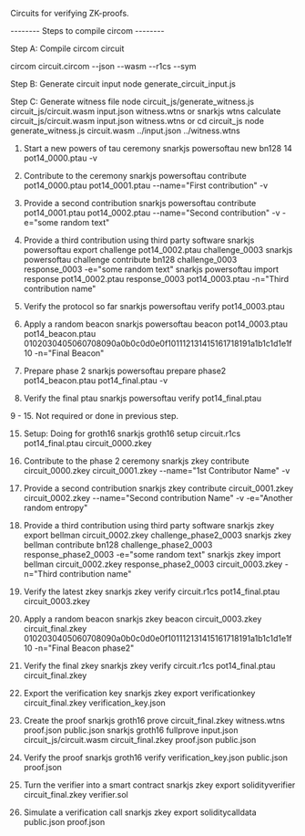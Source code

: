 Circuits for verifying ZK-proofs.

-------- Steps to compile circom --------

Step A: Compile circom circuit

circom circuit.circom --json --wasm --r1cs --sym

Step B: Generate circuit input
node generate_circuit_input.js

Step C: Generate witness file
node circuit_js/generate_witness.js circuit_js/circuit.wasm input.json witness.wtns
or
snarkjs wtns calculate circuit_js/circuit.wasm input.json witness.wtns
or 
cd circuit_js
node generate_witness.js circuit.wasm ../input.json ../witness.wtns

1. Start a new powers of tau ceremony
snarkjs powersoftau new bn128 14 pot14_0000.ptau -v

2. Contribute to the ceremony
snarkjs powersoftau contribute pot14_0000.ptau pot14_0001.ptau --name="First contribution" -v

3. Provide a second contribution
snarkjs powersoftau contribute pot14_0001.ptau pot14_0002.ptau --name="Second contribution" -v -e="some random text"

4. Provide a third contribution using third party software
snarkjs powersoftau export challenge pot14_0002.ptau challenge_0003
snarkjs powersoftau challenge contribute bn128 challenge_0003 response_0003 -e="some random text"
snarkjs powersoftau import response pot14_0002.ptau response_0003 pot14_0003.ptau -n="Third contribution name"

5. Verify the protocol so far
snarkjs powersoftau verify pot14_0003.ptau

6. Apply a random beacon
snarkjs powersoftau beacon pot14_0003.ptau pot14_beacon.ptau 0102030405060708090a0b0c0d0e0f101112131415161718191a1b1c1d1e1f 10 -n="Final Beacon"

7. Prepare phase 2
snarkjs powersoftau prepare phase2 pot14_beacon.ptau pot14_final.ptau -v

8. Verify the final ptau
snarkjs powersoftau verify pot14_final.ptau

9 - 15. Not required or done in previous step.

15. Setup: Doing for groth16
snarkjs groth16 setup circuit.r1cs pot14_final.ptau circuit_0000.zkey

16. Contribute to the phase 2 ceremony
snarkjs zkey contribute circuit_0000.zkey circuit_0001.zkey --name="1st Contributor Name" -v

17. Provide a second contribution
snarkjs zkey contribute circuit_0001.zkey circuit_0002.zkey --name="Second contribution Name" -v -e="Another random entropy"

18. Provide a third contribution using third party software
snarkjs zkey export bellman circuit_0002.zkey  challenge_phase2_0003
snarkjs zkey bellman contribute bn128 challenge_phase2_0003 response_phase2_0003 -e="some random text"
snarkjs zkey import bellman circuit_0002.zkey response_phase2_0003 circuit_0003.zkey -n="Third contribution name"

19. Verify the latest zkey
snarkjs zkey verify circuit.r1cs pot14_final.ptau circuit_0003.zkey

20. Apply a random beacon
snarkjs zkey beacon circuit_0003.zkey circuit_final.zkey 0102030405060708090a0b0c0d0e0f101112131415161718191a1b1c1d1e1f 10 -n="Final Beacon phase2"

21. Verify the final zkey
snarkjs zkey verify circuit.r1cs pot14_final.ptau circuit_final.zkey

22. Export the verification key
snarkjs zkey export verificationkey circuit_final.zkey verification_key.json

23. Create the proof
snarkjs groth16 prove circuit_final.zkey witness.wtns proof.json public.json
snarkjs groth16 fullprove input.json circuit_js/circuit.wasm circuit_final.zkey proof.json public.json

24. Verify the proof
snarkjs groth16 verify verification_key.json public.json proof.json

25. Turn the verifier into a smart contract
snarkjs zkey export solidityverifier circuit_final.zkey verifier.sol

26. Simulate a verification call
snarkjs zkey export soliditycalldata public.json proof.json
